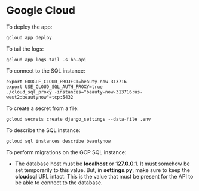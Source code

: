 # Google Cloud
To deploy the app:
```
gcloud app deploy
```
To tail the logs:
```
gcloud app logs tail -s bn-api
```
To connect to the SQL instance:
```
export GOOGLE_CLOUD_PROJECT=beauty-now-313716
export USE_CLOUD_SQL_AUTH_PROXY=true
./cloud_sql_proxy -instances="beauty-now-313716:us-west2:beautynow"=tcp:5432
```
To create a secret from a file:
```
gcloud secrets create django_settings --data-file .env
```
To describe the SQL instance:
```
gcloud sql instances describe beautynow
```
To perform migrations on the GCP SQL instance:
* The database host must be **localhost** or **127.0.0.1**. It must somehow be set temporarily to this value. But, in **settings.py**, make sure to keep the **cloudsql** URL intact. This is the value that must be present for the API to be able to connect to the database.
